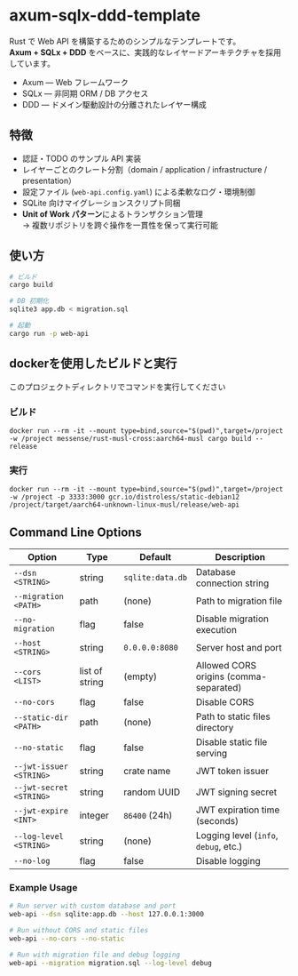 # axum-sqlx-ddd-template

Rust で Web API を構築するためのシンプルなテンプレートです。  
**Axum + SQLx + DDD** をベースに、実践的なレイヤードアーキテクチャを採用しています。

- Axum — Web フレームワーク
- SQLx — 非同期 ORM / DB アクセス
- DDD — ドメイン駆動設計の分離されたレイヤー構成

## 特徴

- 認証・TODO のサンプル API 実装
- レイヤーごとのクレート分割（domain / application / infrastructure / presentation）
- 設定ファイル (`web-api.config.yaml`) による柔軟なログ・環境制御
- SQLite 向けマイグレーションスクリプト同梱
- **Unit of Work パターン**によるトランザクション管理  
  → 複数リポジトリを跨ぐ操作を一貫性を保って実行可能

## 使い方

```bash
# ビルド
cargo build

# DB 初期化
sqlite3 app.db < migration.sql

# 起動
cargo run -p web-api
```

## dockerを使用したビルドと実行

このプロジェクトディレクトリでコマンドを実行してください

### ビルド
```
docker run --rm -it --mount type=bind,source="$(pwd)",target=/project -w /project messense/rust-musl-cross:aarch64-musl cargo build --release
```

### 実行
```
docker run --rm -it --mount type=bind,source="$(pwd)",target=/project -w /project -p 3333:3000 gcr.io/distroless/static-debian12 /project/target/aarch64-unknown-linux-musl/release/web-api
```

## Command Line Options

| Option | Type | Default | Description |
|--------|------|---------|-------------|
| `--dsn <STRING>` | string | `sqlite:data.db` | Database connection string |
| `--migration <PATH>` | path | (none) | Path to migration file |
| `--no-migration` | flag | false | Disable migration execution |
| `--host <STRING>` | string | `0.0.0.0:8080` | Server host and port |
| `--cors <LIST>` | list of string | (empty) | Allowed CORS origins (comma-separated) |
| `--no-cors` | flag | false | Disable CORS |
| `--static-dir <PATH>` | path | (none) | Path to static files directory |
| `--no-static` | flag | false | Disable static file serving |
| `--jwt-issuer <STRING>` | string | crate name | JWT token issuer |
| `--jwt-secret <STRING>` | string | random UUID | JWT signing secret |
| `--jwt-expire <INT>` | integer | `86400` (24h) | JWT expiration time (seconds) |
| `--log-level <STRING>` | string | (none) | Logging level (`info`, `debug`, etc.) |
| `--no-log` | flag | false | Disable logging |

### Example Usage

```bash
# Run server with custom database and port
web-api --dsn sqlite:app.db --host 127.0.0.1:3000

# Run without CORS and static files
web-api --no-cors --no-static

# Run with migration file and debug logging
web-api --migration migration.sql --log-level debug
```